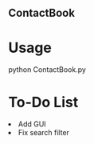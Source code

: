 ## ContactBook

# Usage 
python ContactBook.py

# To-Do List
<li>Add GUI</li>
<li>Fix search filter</li>
